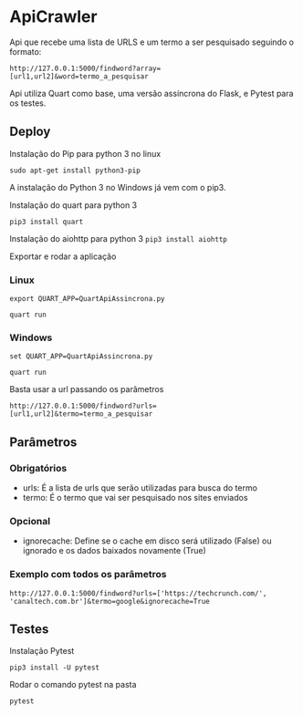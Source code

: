 # ApiCrawler

Api que recebe uma lista de URLS e um termo a ser pesquisado seguindo o formato:

`http://127.0.0.1:5000/findword?array=[url1,url2]&word=termo_a_pesquisar`

Api utiliza Quart como base, uma versão assíncrona do Flask, e Pytest para os testes.

## Deploy
Instalação do Pip para python 3 no linux

`sudo apt-get install python3-pip`

A instalação do Python 3 no Windows já vem com o pip3.

Instalação do quart para python 3

`pip3 install quart`

Instalação do aiohttp para python 3
`pip3 install aiohttp`

Exportar e rodar a aplicação
### Linux
`export QUART_APP=QuartApiAssincrona.py`

`quart run`

### Windows
`set QUART_APP=QuartApiAssincrona.py`

`quart run`

Basta usar a url passando os parâmetros

`http://127.0.0.1:5000/findword?urls=[url1,url2]&termo=termo_a_pesquisar`

## Parâmetros
### Obrigatórios
* urls: É a lista de urls que serão utilizadas para busca do termo
* termo: É o termo que vai ser pesquisado nos sites enviados
### Opcional
* ignorecache: Define se o cache em disco será utilizado (False) ou ignorado e os dados baixados novamente (True)

### Exemplo com todos os parâmetros
`http://127.0.0.1:5000/findword?urls=['https://techcrunch.com/', 'canaltech.com.br']&termo=google&ignorecache=True`

## Testes
Instalação Pytest

`pip3 install -U pytest`

Rodar o comando pytest na pasta

`pytest`
